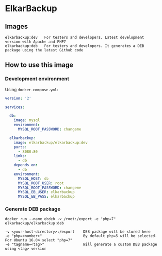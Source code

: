# ElkarBackup

## Images

```
elkarbackup:dev   For testers and developers. Latest development version with Apache and PHP7
elkarbackup:deb   For testers and developers. It generates a DEB package using the latest Github code
```

## How to use this image

### Development environment

Using `docker-compose.yml`:

```yaml
version: '2'

services:

  db:
    image: mysql
    environment:
      MYSQL_ROOT_PASSWORD: changeme

  elkarbackup:
    image: elkarbackup/elkarbackup:dev
    ports:
      - 8080:80
    links:
      - db
    depends_on:
      - db
    environment:
      MYSQL_HOST: db
      MYSQL_ROOT_USER: root
      MYSQL_ROOT_PASSWORD: changeme
      MYSQL_EB_USER: elkarbackup
      MYSQL_EB_PASS: elkarbackup
```

### Generate DEB package

```
docker run --name ebdeb -v /root:/export -e "php=7" elkarbackup/elkarbackup:deb

-v <your-host-directory>:/export    DEB package will be stored here
-e "php=<number>"                   By default php=5 will be selected. For Ubuntu 16.04 select "php=7"
-e "tagname=<tag>"                  Will generate a custom DEB package using <tag> version
```
